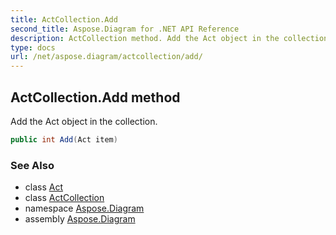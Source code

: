 ```yaml
---
title: ActCollection.Add
second_title: Aspose.Diagram for .NET API Reference
description: ActCollection method. Add the Act object in the collection
type: docs
url: /net/aspose.diagram/actcollection/add/
---
```

## ActCollection.Add method

Add the Act object in the collection.

```csharp
public int Add(Act item)
```

### See Also

* class [Act](../../act/)
* class [ActCollection](../)
* namespace [Aspose.Diagram](../../actcollection/)
* assembly [Aspose.Diagram](../../../)


